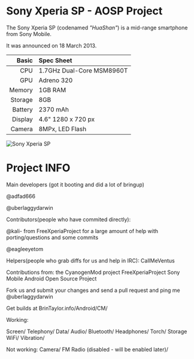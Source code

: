Sony Xperia SP - AOSP Project
==============


The Sony Xperia SP (codenamed _"HuaShan"_) is a mid-range smartphone from Sony Mobile.

It was announced on 18 March 2013.

Basic   | Spec Sheet
-------:|:-------------------------
CPU     | 1.7GHz Dual-Core MSM8960T
GPU     | Adreno 320
Memory  | 1GB RAM
Storage | 8GB
Battery | 2370 mAh
Display | 4.6" 1280 x 720 px
Camera  | 8MPx, LED Flash

![Sony Xperia SP](http://upload.wikimedia.org/wikipedia/commons/thumb/e/e4/To_add_to_Xperia_SP_article.jpg/480px-To_add_to_Xperia_SP_article.jpg "Sony Xperia SP in black, white and red")

Project INFO
======

Main developers (got it booting and did a lot of bringup)

@adfad666 

@uberlaggydarwin



Contributors(people who have commited directly):

@kali- from FreeXperiaProject for a large amount of help with porting/questions and  some commits

@eagleeyetom

Helpers(people who grab diffs for us and help in IRC): CallMeVentus

Contributions from:
the CyanogenMod project
FreeXperiaProject
Sony Mobile
Android Open Source Project

Fork us and submit your changes and send a pull request and ping me @uberlaggydarwin

Get builds at BrinTaylor.info/Android/CM/


Working:

Screen/
Telephony/
Data/
Audio/
Bluetooth/
Headphones/
Torch/
Storage
WiFi/
Vibration/

Not working:
Camera/
FM Radio (disabled - will be enabled later)/
